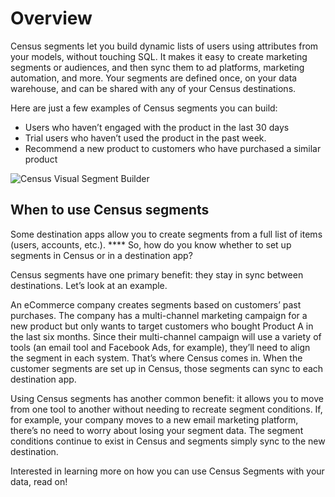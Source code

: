 # Overview

Census segments let you build dynamic lists of users using attributes from your models, without touching SQL. It makes it easy to create marketing segments or audiences, and then sync them to ad platforms, marketing automation, and more. Your segments are defined once, on your data warehouse, and can be shared with any of your Census destinations.

Here are just a few examples of Census segments you can build:

* Users who haven’t engaged with the product in the last 30 days&#x20;
* Trial users who haven’t used the product in the past week.&#x20;
* Recommend a new product to customers who have purchased a similar product

![Census Visual Segment Builder](../.gitbook/assets/segments\_cropped.gif)

## **When to use Census segments**

Some destination apps allow you to create segments from a full list of items (users, accounts, etc.). **** So, how do you know whether to set up segments in Census or in a destination app?&#x20;

Census segments have one primary benefit: they stay in sync between destinations. Let’s look at an example.

An eCommerce company creates segments based on customers’ past purchases. The company has a multi-channel marketing campaign for a new product but only wants to target customers who bought Product A in the last six months. Since their multi-channel campaign will use a variety of tools (an email tool and Facebook Ads, for example), they’ll need to align the segment in each system. That’s where Census comes in. When the customer segments are set up in Census, those segments can sync to each destination app.&#x20;

Using Census segments has another common benefit: it allows you to move from one tool to another without needing to recreate segment conditions. If, for example, your company moves to a new email marketing platform, there’s no need to worry about losing your segment data. The segment conditions continue to exist in Census and segments simply sync to the new destination.

Interested in learning more on how you can use Census Segments with your data, read on!
